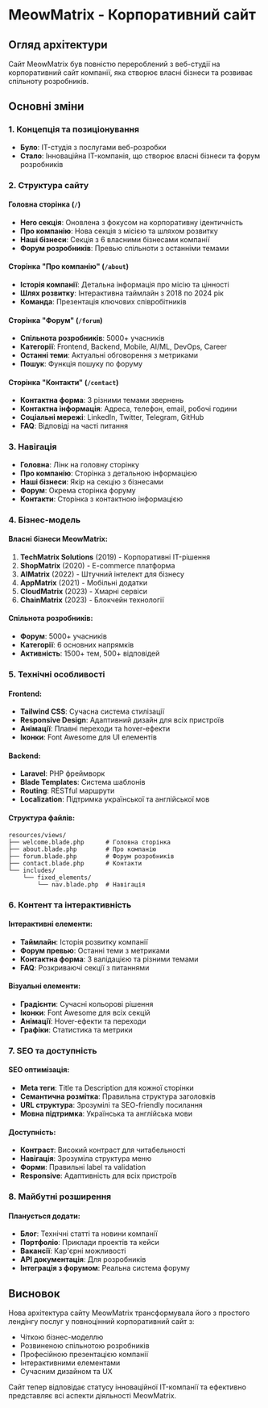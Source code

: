 # MeowMatrix - Корпоративний сайт

## Огляд архітектури

Сайт MeowMatrix був повністю перероблений з веб-студії на корпоративний сайт компанії, яка створює власні бізнеси та розвиває спільноту розробників.

## Основні зміни

### 1. Концепція та позиціонування
- **Було**: IT-студія з послугами веб-розробки
- **Стало**: Інноваційна IT-компанія, що створює власні бізнеси та форум розробників

### 2. Структура сайту

#### Головна сторінка (`/`)
- **Hero секція**: Оновлена з фокусом на корпоративну ідентичність
- **Про компанію**: Нова секція з місією та шляхом розвитку
- **Наші бізнеси**: Секція з 6 власними бізнесами компанії
- **Форум розробників**: Превью спільноти з останніми темами

#### Сторінка "Про компанію" (`/about`)
- **Історія компанії**: Детальна інформація про місію та цінності
- **Шлях розвитку**: Інтерактивна таймлайн з 2018 по 2024 рік
- **Команда**: Презентація ключових співробітників

#### Сторінка "Форум" (`/forum`)
- **Спільнота розробників**: 5000+ учасників
- **Категорії**: Frontend, Backend, Mobile, AI/ML, DevOps, Career
- **Останні теми**: Актуальні обговорення з метриками
- **Пошук**: Функція пошуку по форуму

#### Сторінка "Контакти" (`/contact`)
- **Контактна форма**: З різними темами звернень
- **Контактна інформація**: Адреса, телефон, email, робочі години
- **Соціальні мережі**: LinkedIn, Twitter, Telegram, GitHub
- **FAQ**: Відповіді на часті питання

### 3. Навігація
- **Головна**: Лінк на головну сторінку
- **Про компанію**: Сторінка з детальною інформацією
- **Наші бізнеси**: Якір на секцію з бізнесами
- **Форум**: Окрема сторінка форуму
- **Контакти**: Сторінка з контактною інформацією

### 4. Бізнес-модель

#### Власні бізнеси MeowMatrix:
1. **TechMatrix Solutions** (2019) - Корпоративні IT-рішення
2. **ShopMatrix** (2020) - E-commerce платформа
3. **AIMatrix** (2022) - Штучний інтелект для бізнесу
4. **AppMatrix** (2021) - Мобільні додатки
5. **CloudMatrix** (2023) - Хмарні сервіси
6. **ChainMatrix** (2023) - Блокчейн технології

#### Спільнота розробників:
- **Форум**: 5000+ учасників
- **Категорії**: 6 основних напрямків
- **Активність**: 1500+ тем, 500+ відповідей

### 5. Технічні особливості

#### Frontend:
- **Tailwind CSS**: Сучасна система стилізації
- **Responsive Design**: Адаптивний дизайн для всіх пристроїв
- **Анімації**: Плавні переходи та hover-ефекти
- **Іконки**: Font Awesome для UI елементів

#### Backend:
- **Laravel**: PHP фреймворк
- **Blade Templates**: Система шаблонів
- **Routing**: RESTful маршрути
- **Localization**: Підтримка української та англійської мов

#### Структура файлів:
```
resources/views/
├── welcome.blade.php      # Головна сторінка
├── about.blade.php        # Про компанію
├── forum.blade.php        # Форум розробників
├── contact.blade.php      # Контакти
└── includes/
    └── fixed_elements/
        └── nav.blade.php  # Навігація
```

### 6. Контент та інтерактивність

#### Інтерактивні елементи:
- **Таймлайн**: Історія розвитку компанії
- **Форум превью**: Останні теми з метриками
- **Контактна форма**: З валідацією та різними темами
- **FAQ**: Розкриваючі секції з питаннями

#### Візуальні елементи:
- **Градієнти**: Сучасні кольорові рішення
- **Іконки**: Font Awesome для всіх секцій
- **Анімації**: Hover-ефекти та переходи
- **Графіки**: Статистика та метрики

### 7. SEO та доступність

#### SEO оптимізація:
- **Meta теги**: Title та Description для кожної сторінки
- **Семантична розмітка**: Правильна структура заголовків
- **URL структура**: Зрозумілі та SEO-friendly посилання
- **Мовна підтримка**: Українська та англійська мови

#### Доступність:
- **Контраст**: Високий контраст для читабельності
- **Навігація**: Зрозуміла структура меню
- **Форми**: Правильні label та validation
- **Responsive**: Адаптивність для всіх пристроїв

### 8. Майбутні розширення

#### Планується додати:
- **Блог**: Технічні статті та новини компанії
- **Портфоліо**: Приклади проектів та кейси
- **Вакансії**: Кар'єрні можливості
- **API документація**: Для розробників
- **Інтеграція з форумом**: Реальна система форуму

## Висновок

Нова архітектура сайту MeowMatrix трансформувала його з простого лендінгу послуг у повноцінний корпоративний сайт з:
- Чіткою бізнес-моделлю
- Розвиненою спільнотою розробників
- Професійною презентацією компанії
- Інтерактивними елементами
- Сучасним дизайном та UX

Сайт тепер відповідає статусу інноваційної IT-компанії та ефективно представляє всі аспекти діяльності MeowMatrix.
